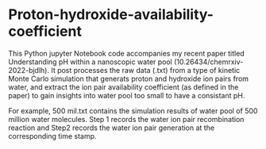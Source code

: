 # Proton-hydroxide-availability-coefficient
This Python jupyter Notebook code accompanies my recent paper titled Understanding pH within a nanoscopic water pool (10.26434/chemrxiv-2022-bjdlh).
It post processes the raw data (.txt) from a type of kinetic Monte Carlo simulation that generats proton and hydroxide ion pairs from water, and extract the ion pair availability coefficient (as defined in the paper) to gain insights into water pool too small to have a consistant pH. 

For example, 500 mil.txt contains the simulation results of water pool of 500 million water molecules. Step 1 records the water ion pair recombination reaction and Step2 records the water ion pair generation at the corresponding time stamp.
